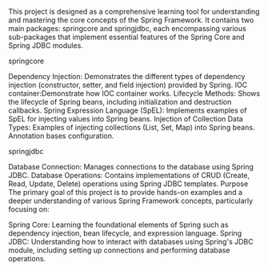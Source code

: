 This project is designed as a comprehensive learning tool for understanding and mastering the core concepts of the Spring Framework.
It contains two main packages: springcore and springjdbc, each encompassing various sub-packages that implement essential features of the Spring Core and Spring JDBC modules.

springcore

Dependency Injection: Demonstrates the different types of dependency injection (constructor, setter, and field injection) provided by Spring.
IOC container:Demonstrate how IOC container works.
Lifecycle Methods: Shows the lifecycle of Spring beans, including initialization and destruction callbacks.
Spring Expression Language (SpEL): Implements examples of SpEL for injecting values into Spring beans.
Injection of Collection Data Types: Examples of injecting collections (List, Set, Map) into Spring beans.
Annotation bases configuration.


springjdbc

Database Connection: Manages connections to the database using Spring JDBC.
Database Operations: Contains implementations of CRUD (Create, Read, Update, Delete) operations using Spring JDBC templates.
Purpose
The primary goal of this project is to provide hands-on examples and a deeper understanding of various Spring Framework concepts, particularly focusing on:

Spring Core: Learning the foundational elements of Spring such as dependency injection, bean lifecycle, and expression language.
Spring JDBC: Understanding how to interact with databases using Spring's JDBC module, including setting up connections and performing database operations.
